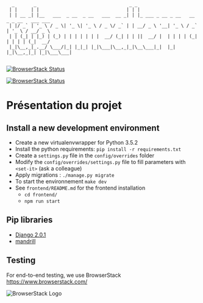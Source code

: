 
```

  _       _                                  _ _
 | |     | |                                | | |
 | | __ _| |__   ___  _ __  _ __   ___  __ _| | |_ ___ _ __ _ __   __ _ _ __   ___ ___
 | |/ _` | '_ \ / _ \| '_ \| '_ \ / _ \/ _` | | __/ _ \ '__| '_ \ / _` | '_ \ / __/ _ \
 | | (_| | |_) | (_) | | | | | | |  __/ (_| | | ||  __/ |  | | | | (_| | | | | (_|  __/
 |_|\__,_|_.__/ \___/|_| |_|_| |_|\___|\__,_|_|\__\___|_|  |_| |_|\__,_|_| |_|\___\___|


```
[![BrowserStack Status](https://www.browserstack.com/automate/badge.svg?badge_key=2sNtZzSsdNX4sztdR29P)](https://www.browserstack.com/automate/public-build/2sNtZzSsdNX4sztdR29P)

[![BrowserStack Status](https://www.browserstack.com/automate/badge.svg?badge_key=2sNtZzSsdNX4sztdR29P)](https://www.browserstack.com/automate/public-build/2sNtZzSsdNX4sztdR29P)


# Présentation du projet

## Install a new development environment

- Create a new virtualenvwrapper for Python 3.5.2
- Install the python requirements: `pip install -r requirements.txt`
- Create a `settings.py` file in the `config/overrides` folder
- Modify the `config/overrides/settings.py` file to fill parameters with `<set-it>` (ask a colleague)
- Apply migrations : `./manage.py migrate`
- To start the environnement `make dev`
- See `frontend/README.md` for the frontend installation
    - `cd frontend/`
    - `npm run start`

## Pip libraries

- [Django 2.0.1](https://www.djangoproject.com/)
- [mandrill](https://mandrillapp.com/api/docs/index.python.html)


## Testing
For end-to-end testing, we use BrowserStack https://www.browserstack.com/

![BrowserStack Logo](https://d98b8t1nnulk5.cloudfront.net/production/images/layout/logo-header.png?1469004780)
